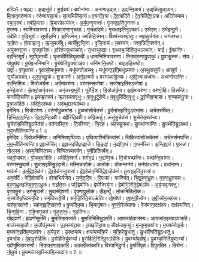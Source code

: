 

  
हरिःॐ॥ यद॒द्य। अ॒द्यसू॑र्य। सू॒र्य॒ब्रवः॑। ब्रवोना॑गाः। अना॑गाउ॒द्यत्। उ॒द्यन्मि॒त्राय॑। उ॒द्यन्नित्यु॒त्ऽयन्। मि॒त्राय॒वरु॑णाय। वरु॑णायस॒त्यं। स॒त्यमिति॑स॒त्यं॥ व॒यन्दे॑व॒त्रा। दे॒व॒त्रादि॑ते। दे॒व॒त्रेति॑दे॒व॒ऽत्रा। अदि॑तेस्याम। स्या॒म॒तव॑। तव॑प्रि॒यासः॑। प्रि॒यासो॑अर्यमन्। अ॒र्य॒म॒न्गृ॒णन्तः॑। गृ॒णन्त॒इति॑गृ॒णन्तः॑॥  
ए॒षस्यः। स्यमि॑त्रावरुणा। मि॒त्रा॒व॒रु॒णा॒नृ॒चक्षाः॑। नृ॒चक्षा॑उ॒भे। नृ॒चक्षा॒इति॑नृ॒ऽचक्षाः॑। उ॒भेउत्। उ॒भेइत्यु॒भे। उदे॑ति। ए॒ति॒सूर्यः॑। सूर्यो॑अ॒भि। अ॒भिज्मन्। ज्मन्निति॒ज्मन्॥ विश्व॑स्यस्था॒तुः। स्था॒तुर्जग॑तः। जग॑तश्च। च॒गो॒पाः। गो॒पाऋ॒जु। ऋ॒जुमर्त्ये॑षु। मर्त्ये॑षुवृजि॒ना। वृ॒जि॒नाच॑। च॒पश्य॑न्। पश्य॒न्निति॒पश्य॑न्॥  
अयु॑क्तस॒प्त। स॒प्तह॒रितः॑। ह॒रित॑स्स॒धस्था॑त्। स॒धस्था॒द्याः। स॒धस्था॒दिति॑स॒धऽस्था॑त्। याईं॑। ईं॒वह॑न्ति। वह॑न्ति॒सूर्यं॑। सूर्यं॑घृ॒ताचीः॑। घृ॒ताची॒रिति॑घृ॒ताचीः॑॥ धामा॑निमित्रावरुणा। मि॒त्रा॒व॒रु॒णा॒यु॒वाकुः॑। यु॒वाकु॒स्सं। संयः। योयू॒थेव॑। यू॒थेव॒जनि॑मानि। यू॒थेवेति॑यू॒यथाऽइ॑व। जनि॑मानि॒चष्टे॑। चष्ट॒इति॒चष्टे॑॥  
उद्वां॑। वां॒पृ॒क्षासः॑। पृ॒क्षासो॒मधु॑मन्तः। मधु॑मन्तोअस्थुः। मधु॑मन्त॒इति॒मधु॑ऽमन्तः। अ॒स्थु॒रासूर्यः॑। आसूर्यः॑। सूर्यो॑अरुहत्। अ॒रु॒ह॒च्छु॒क्रं। शु॒क्रमर्णः॑। अर्ण॒इत्यर्णः॑॥ यस्मा॑आदि॒त्याः। आ॒दि॒त्याअध्व॑नः। अध्व॑नोरदन्ति। र॒द॒न्ति॒मि॒त्रः। मि॒त्रोअ॑र्य॒मा। अ॒र्य॒मावरु॑णः। वरु॑णस्स॒जोषाः॑। स॒जोषा॒इति॑स॒ऽजोषाः॑॥  
इ॒मेचे॒तारः॑। चे॒तारो॒अनृ॑तस्य। अनृ॑तस्य॒भूरेः॑। भूरे॑र्मि॒त्रः। मि॒त्रोअ॑र्य॒मा। अ॒र्य॒मावरु॑णः। वरु॑णॊ॒हि। हिसन्ति॑। सन्तीति॒सन्ति॑॥ इ॒मऋ॒तस्य॑। ऋ॒तस्य॑वावृधुः। वा॒वृ॒धु॒र्दु॒रो॒णॆ। व॒वृ॒धुरिति॑व॒वृ॒धुः। दु॒रो॒णॆश॒ग्मासः॑। श॒ग्मासः॑पु॒त्राः। पु॒त्राअदि॑तेः। अदि॑ते॒रद॑ब्धाः। अद॑ब्धा॒इत्यद॑ब्धाः॥  
इ॒मेमि॒त्रः। मि॒त्रोवरु॑णः। वरु॑णॊदू॒ळभा॑सः। दू॒ळभा॑सोचे॒तसं॑। दु॒र्दभा॑स॒इति॑दुः॒ऽदभा॑सः। अ॒चे॒तसं॑चित्। चि॒च्चि॒त॒य॒न्ति॒। चि॒त॒य॒न्ति॒दक्षैः॑। दक्षै॒रिति॒दक्षैः॑॥ अपि॒क्रतुं॑। क्रतुं॑सु॒चेत॑सं। सु॒चेत॑सं॒वत॑न्तः। सु॒चेत॑स॒मिति॑सु॒ऽचेत॑सं। वत॑न्तस्ति॒रः। ति॒रश्चि॑त्। चि॒दंहः॑। अंह॑स्सु॒पथा॑। सु॒पथा॑नयन्ति। सु॒पथेति॑सु॒ऽपथा॑। न॒य॒न्तीति॑नयन्ति॥ 1 ॥  
इ॒मेदि॒वः। दि॒वोअनि॑मिषा। अनि॑मिषापृथि॒व्याः। पृ॒थि॒व्याश्चि॑कि॒त्वांसः॑। चि॒कि॒त्वांसो॑अचे॒तसं॑। अ॒चे॒तसं॑नयन्ति। न॒य॒न्तीति॑नयन्ति॥ प्र॒व्रा॒जेचि॑त्। प्र॒व्रा॒जइति॑प्र॒ऽव्रा॒जे। चि॒न्न॒द्यः॑। न॒द्यो॑गा॒धं। गा॒धम॑स्ति। अ॒स्ति॒पा॒रं। पा॒रन्नः॑। नो॒अ॒स्य॒। अ॒स्य॒विष्पि॑तस्य। विष्पि॑तस्यपर्षन्। प॒र्ष॒न्निति॑पर्षन्॥  
यद्गो॒पाव॑त्। गो॒पाव॒ददि॑तिः। अदि॑ति॒श्शर्म॑। शर्म॑भ॒द्रं। भ॒द्रम्मि॒त्रः। मि॒त्रोयच्छ॑न्ति। यच्छ॑न्ति॒वरु॑णः। वरु॑णस्सु॒दासे॑। सु॒दास॒इति॑सु॒ऽदासे॑॥ तस्मि॒न्नातो॒कं। आतो॒कं। तो॒कन्तन॑यं। तन॑यं॒दधा॑नाः। दधा॑ना॒मा। माक॑र्म। क॒र्म॒दे॒व॒हेळ॑नं। दे॒व॒हेळ॑नन्तु॒रासः॑। दे॒व॒हेळ॑न॒मिति॑दे॒व॒ऽहेळ॑नं। तु॒रास॒इति॑तु॒रासः॑॥  
अव॒वेदिं॑। वेदिं॒होत्रा॑भिः। होत्रा॑भिर्यजेत। य॒जे॒त॒रि॒पः। रि॒पःका। काश्चि॑त्। चि॒द्व॒रु॒ण॒ध्रु॒तः। व॒रु॒ण॒ध्रु॒तस्सः। व॒रु॒ण॒ध्रु॒तइति॑व॒रु॒ण॒ऽध्रु॒तः। सइति॒सः॥ परि॒द्वेषो॑भिः। द्वेषो॑भिरर्य॒मा। द्वेषो॑भि॒रिति॒द्वेषः॑ऽभिः। अ॒र्य॒मावृ॑णक्तु। वृ॒ण॒क्तू॒रुं। उ॒रुंसु॒दासे॑। सु॒दासे॑वृषणौ। वृ॒ष॒णा॒वु॒लो॒कं। ऊँ॒इत्यूँ॑। लो॒कमिति॑लो॒कं॥  
स॒स्वश्चि॒ध्दिसमृ॑तिः। समृ॑तिस्त्वे॒षी। समृ॑ति॒रिति॒संऽऋ॑तिः। त्वे॒ष्ये॑षां। ए॒षा॒म॒पी॒च्ये॑न। अ॒पी॒च्ये॑न॒सह॑सा। सह॑सा॒सह॑न्ते। सह॑न्त॒इति॒सह॑न्ते॥ यु॒ष्मद्भि॒या। भि॒यावृ॑षणः। वृ॒ष॒णो॒रेज॑मानाः। रेज॑माना॒दक्ष॑स्य। दक्ष॑स्यचित्। चि॒न्म॒हि॒ना। म॒हि॒नामृ॒ळत॑। मृ॒ळ॒ता॒नः॒। न॒इति॑नः॥  
योब्र॒ह्मणॆ॑। ब्र॒ह्मणॆ॑सुम॒तिं। सु॒म॒तिमा॒यजा॑ते। सु॒म॒तिमिति॑सु॒ऽम॒तिं। आ॒यजा॑ते॒वाज॑स्य। आ॒यजा॑त॒इत्या॒ऽयजा॑ते। वाज॑स्यसा॒तौ। सा॒तौप॑र॒मस्य॑। प॒र॒मस्य॑रा॒यः। रा॒यइति॑रा॒यः॥ सीक्ष॑न्तम॒न्युं। म॒न्युम्म॒घवा॑नः। म॒घवा॑नोअ॒र्यः। म॒घवा॑न॒इति॑म॒घऽवा॑नः। अ॒र्यउ॒रु। उ॒रुक्षया॑य। क्षया॑यचक्रि॒रे। च॒क्रि॒रेसु॒धातु॑। सु॒धात्विति॑सु॒ऽधातु॑॥  
इ॒यन्दे॑वा। दे॒वा॒पु॒रोहि॑तिः। पु॒रोहि॑तिर्यु॒वभ्यां॑। पु॒रोहि॑ति॒रिति॑पु॒रःऽहि॑तिः। यु॒वभ्यां॑य॒ज्ञेषु॑। यु॒वभ्या॒मिति॑यु॒वऽभ्यां॑। य॒ज्ञेषु॑मित्रावरुणौ। मि॒त्रा॒व॒रु॒णा॒व॒का॒रि॒। अ॒का॒री॒त्य॑कारि॥ विश्वा॑निदु॒र्गा। दु॒र्गापि॑पृतं। पि॒पृ॒तं॒ति॒रः। ति॒रोनः॑। नो॒यू॒यं। यू॒यम्पा॑तस्व॒स्स्तिभि॒स्सदा॑नः॥ 2 ॥  
